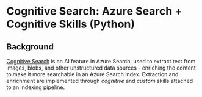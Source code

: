 # Cognitive Search: Azure Search + Cognitive Skills (Python)

## Background

[Cognitive Search](https://docs.microsoft.com/en-us/azure/search/cognitive-search-concept-intro) is an AI feature in Azure Search, used to extract text from images, blobs, and other unstructured data sources - enriching the content to make it more searchable in an Azure Search index. Extraction and enrichment are implemented through *cognitive* and *custom* skills attached to an indexing pipeline.

<!-- ## About the sample -->

<!-- - Microsoft analyzer
- Base64 encoding -->

